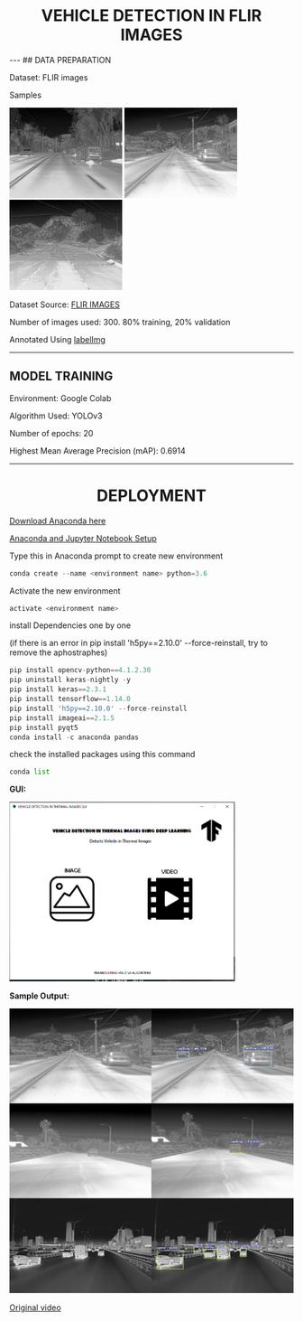 <h1 align="center"><b>VEHICLE DETECTION IN FLIR IMAGES</b></h1>
---
## DATA PREPARATION

 Dataset: FLIR images

Samples

<img src="DEPLOYMENT/test/image(373).jpg" alt="drawing" width="200"/> <img src="DEPLOYMENT/test/image(379).jpg" alt="drawing" width="200"/> <img src="DEPLOYMENT/test/image-_383_.jpg" alt="drawing" width="200"/>




Dataset Source: [FLIR IMAGES](https://www.kaggle.com/deepnewbie/flir-thermal-images-dataset)

Number of images used: 300. 80% training, 20% validation

Annotated Using [labelImg](https://github.com/tzutalin/labelImg)

---
## MODEL TRAINING
Environment: Google Colab

Algorithm Used: YOLOv3

Number of epochs: 20

Highest Mean Average Precision (mAP): 0.6914

---

<h1 align="center"><b>DEPLOYMENT</b></h1>

[Download Anaconda here](https://www.anaconda.com/products/individual)

[Anaconda and Jupyter Notebook Setup](https://www.youtube.com/watch?v=syijLJ3oQzU)

Type this in Anaconda prompt to create new environment

```python 
conda create --name <environment name> python=3.6
```
Activate the new environment

```python 
activate <environment name>
```
install Dependencies one by one 

(if there is an error in pip install 'h5py==2.10.0' --force-reinstall, try to remove the aphostraphes)
```python 
pip install opencv-python==4.1.2.30
pip uninstall keras-nightly -y
pip install keras==2.3.1
pip install tensorflow==1.14.0
pip install 'h5py==2.10.0' --force-reinstall
pip install imageai==2.1.5
pip install pyqt5
conda install -c anaconda pandas
```
check the installed packages using this command

```python 
conda list
```

**GUI:**

<img src="GUI screenshot.png" alt="drawing" width="400"/>

**Sample Output:**

<img src="input_vs_output.jpg" alt="drawing" width="600"/>

<a href="[{video-url}](https://youtu.be/A5r_u_zdKQ4)" title="Link Title">

[Original video](https://www.anaconda.com/products/individual)

